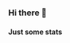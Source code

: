 ### Hi there 👋

<!--
**errijahi/errijahi** is a ✨ _special_ ✨ repository because its `README.md` (this file) appears on your GitHub profile.

Here are some ideas to get you started:

- 🔭 I’m currently working with Laravel.
- 🌱 I’m currently learning ...
- 👯 I’m looking to collaborate on ...
- 🤔 I’m looking for help with ...
- 💬 Ask me about ...
- 📫 How to reach me: ...
- 😄 Pronouns: ...
- ⚡ Fun fact: ...
-->

#### Just some stats
<!-- ![GitHub stats](https://github.com/errijahi/github-stats-transparent/blob/output/generated/overview.svg)
![Top Langs](https://github.com/errijahi/github-stats-transparent/blob/output/generated/languages.svg) -->
